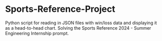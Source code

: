 # Sports-Reference-Project
Python script for reading in JSON files with win/loss data and displaying it as a head-to-head chart. Solving the Sports Reference 2024 - Summer Engineering Internship prompt.
